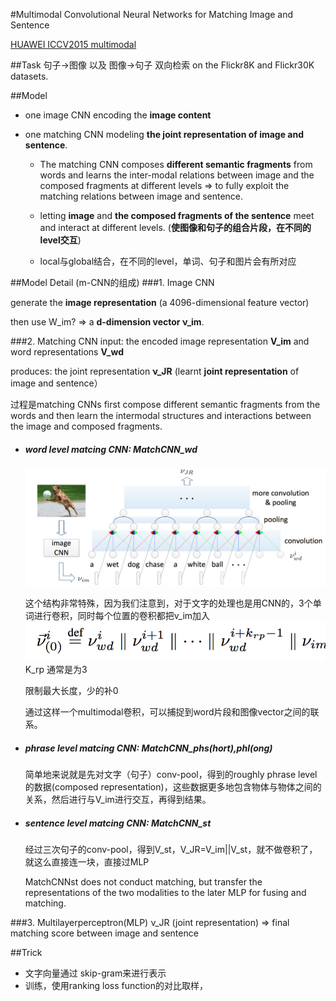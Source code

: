 #Multimodal Convolutional Neural Networks for Matching Image and Sentence

[HUAWEI ICCV2015 multimodal](pdf/ICCV2015.pdf)

##Task
句子->图像 以及 图像->句子 双向检索 on the Flickr8K and Flickr30K datasets.

##Model

* one image CNN encoding the **image content** 

* one matching CNN modeling **the joint representation of image and sentence**.

  * The matching CNN composes **different semantic fragments** from words and learns the inter-modal relations between image and the composed fragments at different levels => to fully exploit the matching relations between image and sentence. 
  
  * letting **image** and **the composed fragments of the sentence** meet and interact at different levels. (**使图像和句子的组合片段，在不同的level交互**)

  * local与global结合，在不同的level，单词、句子和图片会有所对应

##Model Detail (m-CNN的组成)
###1. Image CNN

generate the **image representation** (a 4096-dimensional feature vector)

then use W_im? => a **d-dimension vector ν_im**.

###2. Matching CNN
input: the encoded image representation **V_im** and word representations **V_wd**

produces: the joint representation **ν_JR** (learnt **joint representation** of image and sentence）

过程是matching CNNs first compose different semantic fragments from the words and then learn the intermodal structures and interactions between the image and composed fragments.

* ##### word level matcing CNN: MatchCNN_wd
  
  ![](images/QQ20160308-0@2x.png)

    这个结构非常特殊，因为我们注意到，对于文字的处理也是用CNN的，3个单词进行卷积，同时每个位置的卷积都把v_im加入
    ![](images/QQ20160308-2@2x.png)
    K_rp 通常是为3
    
    限制最大长度，少的补0
    
    通过这样一个multimodal卷积，可以捕捉到word片段和图像vector之间的联系。

* ##### phrase level matcing CNN: MatchCNN_phs(hort),phl(ong)
    简单地来说就是先对文字（句子）conv-pool，得到的roughly phrase level的数据(composed representation)，这些数据更多地包含物体与物体之间的关系，然后进行与V_im进行交互，再得到结果。
 
* ##### sentence level matcing CNN: MatchCNN_st
    经过三次句子的conv-pool，得到V_st，V_JR=V_im||V_st，就不做卷积了，就这么直接连一块，直接过MLP
    
    MatchCNNst does not conduct matching, but transfer the representations of the two modalities to the later MLP for fusing and matching.

###3. Multilayerperceptron(MLP) 
ν_JR (joint representation) => final matching score between image and sentence


##Trick
* 文字向量通过 skip-gram来进行表示
* 训练，使用ranking loss function的对比取样，



